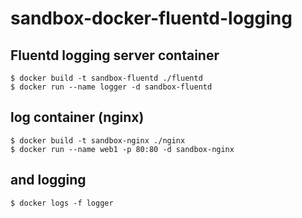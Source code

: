 sandbox-docker-fluentd-logging
======

## Fluentd logging server container

```
$ docker build -t sandbox-fluentd ./fluentd
$ docker run --name logger -d sandbox-fluentd
```

## log container (nginx)

```
$ docker build -t sandbox-nginx ./nginx
$ docker run --name web1 -p 80:80 -d sandbox-nginx
```

## and logging

```
$ docker logs -f logger
```
